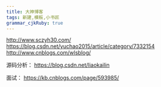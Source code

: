 ```yaml
---
title: 大神博客
tags: 新建,模板,小书匠
grammar_cjkRuby: true
---
```


http://www.sczyh30.com/
https://blog.csdn.net/yuchao2015/article/category/7332154
http://www.cnblogs.com/wlsblog/

源码分析：
https://blog.csdn.net/liaokailin

面试：
https://kb.cnblogs.com/page/593985/